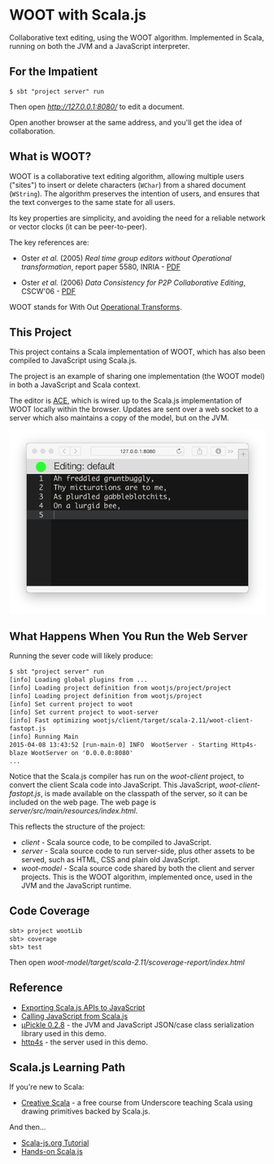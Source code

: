 # WOOT with Scala.js

Collaborative text editing, using the WOOT algorithm.
Implemented in Scala, running on both the JVM and a JavaScript interpreter.

## For the Impatient

    $ sbt "project server" run

Then open _http://127.0.0.1:8080/_ to edit a document.

Open another browser at the same address, and you'll get the idea of collaboration.

## What is WOOT?

WOOT is a collaborative text editing algorithm, allowing multiple users ("sites") to insert or delete characters (`WChar`) from a shared document (`WString`). The algorithm preserves the intention of users, and ensures that the text converges to the same state for all users.

Its key properties are simplicity, and avoiding the need for a reliable network or vector clocks (it can be peer-to-peer).

The key references are:

* Oster _et al._ (2005) _Real time group editors without Operational transformation_, report paper 5580, INRIA - [PDF](http://www.loria.fr/~oster/pmwiki/pub/papers/OsterRR05a.pdf)

* Oster _et al._ (2006) _Data Consistency for P2P Collaborative Editing_, CSCW'06 - [PDF](http://hal.archives-ouvertes.fr/docs/00/10/85/23/PDF/OsterCSCW06.pdf)

WOOT stands for With Out [Operational Transforms](https://en.wikipedia.org/wiki/Operational_transform).


## This Project

This project contains a Scala implementation of WOOT, 
which has also been compiled to JavaScript using Scala.js.

The project is an example of sharing one implementation (the WOOT model)
in both a JavaScript and Scala context.

The editor is [ACE](http://ace.c9.io/), which is wired up to the
Scala.js implementation of WOOT locally within the browser.
Updates are sent over a web socket to a server which also maintains a copy of the model, but on the JVM.

![Screen Shot of Editor being Used](docs/poem.png)


## What Happens When You Run the Web Server

Running the sever code will likely produce:

```
$ sbt "project server" run
[info] Loading global plugins from ...
[info] Loading project definition from wootjs/project/project
[info] Loading project definition from wootjs/project
[info] Set current project to woot
[info] Set current project to woot-server
[info] Fast optimizing wootjs/client/target/scala-2.11/woot-client-fastopt.js
[info] Running Main
2015-04-08 13:43:52 [run-main-0] INFO  WootServer - Starting Http4s-blaze WootServer on '0.0.0.0:8080'
...
```

Notice that the Scala.js compiler has run on the _woot-client_ project, to convert the client Scala code into JavaScript.  This JavaScript, _woot-client-fastopt.js_, is made available on the classpath of the server, so it can be included on the web page.  The web page is _server/src/main/resources/index.html_.

This reflects the structure of the project:

* _client_ - Scala source code, to be compiled to JavaScript.
* _server_ - Scala source code to run server-side, plus other assets to be served, such as HTML, CSS and plain old JavaScript.
* _woot-model_ - Scala source code shared by both the client and server projects. This is the WOOT algorithm, implemented once, used in the JVM and the JavaScript runtime.


## Code Coverage

    sbt> project wootLib
    sbt> coverage
    sbt> test

Then open _woot-model/target/scala-2.11/scoverage-report/index.html_

## Reference

* [Exporting Scala.js APIs to JavaScript](http://www.scala-js.org/doc/export-to-javascript.html)
* [Calling JavaScript from Scala.js](http://www.scala-js.org/doc/calling-javascript.html)
* [µPickle 0.2.8](http://lihaoyi.github.io/upickle/) - the JVM and JavaScript JSON/case class serialization library used in this demo.
* [http4s](http://http4s.org/) - the server used in this demo.

## Scala.js Learning Path

If you're new to Scala:

* [Creative Scala](http://underscore.io/training/courses/creative-scala/) - a free course from Underscore teaching Scala using drawing primitives backed by Scala.js.

And then...

* [Scala-js.org Tutorial](http://www.scala-js.org/doc/tutorial.html)
* [Hands-on Scala.js](http://lihaoyi.github.io/hands-on-scala-js/#Hands-onScala.js)

